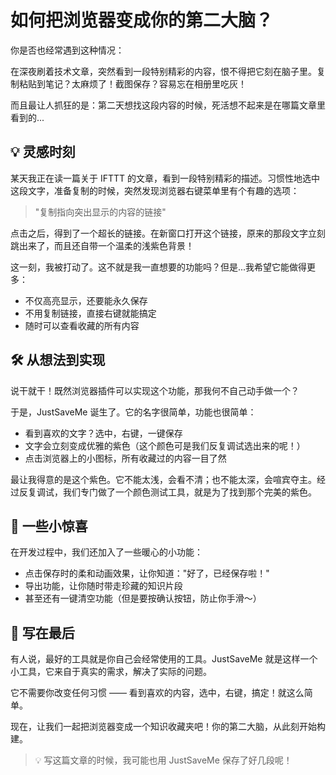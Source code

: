 # 如何把浏览器变成你的第二大脑？

你是否也经常遇到这种情况：

在深夜刷着技术文章，突然看到一段特别精彩的内容，恨不得把它刻在脑子里。复制粘贴到笔记？太麻烦了！截图保存？容易忘在相册里吃灰！

而且最让人抓狂的是：第二天想找这段内容的时候，死活想不起来是在哪篇文章里看到的...

## 💡 灵感时刻

某天我正在读一篇关于 IFTTT 的文章，看到一段特别精彩的描述。习惯性地选中这段文字，准备复制的时候，突然发现浏览器右键菜单里有个有趣的选项：

> "复制指向突出显示的内容的链接"

点击之后，得到了一个超长的链接。在新窗口打开这个链接，原来的那段文字立刻跳出来了，而且还自带一个温柔的浅紫色背景！

这一刻，我被打动了。这不就是我一直想要的功能吗？但是...我希望它能做得更多：

- 不仅高亮显示，还要能永久保存
- 不用复制链接，直接右键就能搞定
- 随时可以查看收藏的所有内容

## 🛠️ 从想法到实现

说干就干！既然浏览器插件可以实现这个功能，那我何不自己动手做一个？

于是，JustSaveMe 诞生了。它的名字很简单，功能也很简单：

- 看到喜欢的文字？选中，右键，一键保存
- 文字会立刻变成优雅的紫色（这个颜色可是我们反复调试选出来的呢！）
- 点击浏览器上的小图标，所有收藏过的内容一目了然

最让我得意的是这个紫色。它不能太浅，会看不清；也不能太深，会喧宾夺主。经过反复调试，我们专门做了一个颜色测试工具，就是为了找到那个完美的紫色。

## 🌟 一些小惊喜

在开发过程中，我们还加入了一些暖心的小功能：

- 点击保存时的柔和动画效果，让你知道："好了，已经保存啦！"
- 导出功能，让你随时带走珍藏的知识片段
- 甚至还有一键清空功能（但是要按确认按钮，防止你手滑～）

## 🎯 写在最后

有人说，最好的工具就是你自己会经常使用的工具。JustSaveMe 就是这样一个小工具，它来自于真实的需求，解决了实际的问题。

它不需要你改变任何习惯 —— 看到喜欢的内容，选中，右键，搞定！就这么简单。

现在，让我们一起把浏览器变成一个知识收藏夹吧！你的第二大脑，从此刻开始构建。

> 💡 写这篇文章的时候，我可能也用 JustSaveMe 保存了好几段呢！

